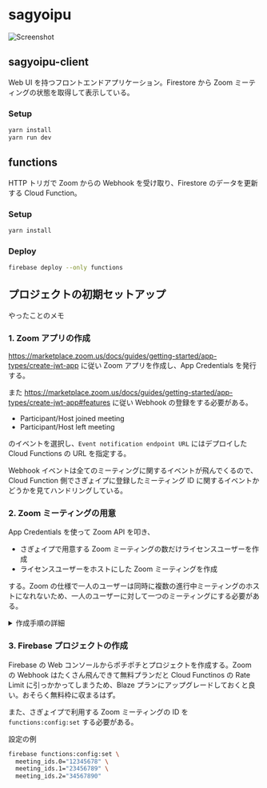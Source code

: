 # sagyoipu

![Screenshot](https://user-images.githubusercontent.com/1413408/79339945-9dda2d80-7f64-11ea-8ea2-65dd7745e276.png)

## sagyoipu-client

Web UI を持つフロントエンドアプリケーション。Firestore から Zoom ミーティングの状態を取得して表示している。

### Setup

```sh
yarn install
yarn run dev
```

## functions

HTTP トリガで Zoom からの Webhook を受け取り、Firestore のデータを更新する Cloud Function。

### Setup

```sh
yarn install
```

### Deploy

```sh
firebase deploy --only functions
```

## プロジェクトの初期セットアップ

やったことのメモ

### 1. Zoom アプリの作成

https://marketplace.zoom.us/docs/guides/getting-started/app-types/create-jwt-app に従い Zoom アプリを作成し、App Credentials を発行する。

また https://marketplace.zoom.us/docs/guides/getting-started/app-types/create-jwt-app#features に従い Webhook の登録をする必要がある。

- Participant/Host joined meeting
- Participant/Host left meeting

のイベントを選択し、`Event notification endpoint URL` にはデプロイした Cloud Functions の URL を指定する。

Webhook イベントは全てのミーティングに関するイベントが飛んでくるので、Cloud Function 側でさぎょイプに登録したミーティング ID に関するイベントかどうかを見てハンドリングしている。

### 2. Zoom ミーティングの用意

App Credentials を使って Zoom API を叩き、

- さぎょイプで用意する Zoom ミーティングの数だけライセンスユーザーを作成
- ライセンスユーザーをホストにした Zoom ミーティングを作成

する。Zoom の仕様で一人のユーザーは同時に複数の進行中ミーティングのホストになれないため、一人のユーザーに対して一つのミーティングにする必要がある。

<details>
<summary>作成手順の詳細</summary>

----

cURL で API リクエストを叩くのはちょっと大変なので https://github.com/hintmedia/zoom_rb を使うと楽。

```ruby
require 'zoom'
Zoom.configure do |config|
  config.api_key = '***'
  config.api_secret = '***'
end
client = Zoom.new
```

#### ユーザー作成

`custCreate` は ID/Password でログインできないユーザーを作るオプション。ドキュメントにはこのオプションを使うなら問い合わせてくれって書いてあるけど、実は普通に使えて、[フォーラム](https://devforum.zoom.us/t/custcreate-available-to-pro-accounts-now/6831/3)を見るとドキュメントが古いことがわかる。

```ruby
client.user_create(
  action: 'custCreate',
  first_name: 'Sagyoipu',
  last_name: 'Host',
  email: "sagyoipu-host@example.com",
  type: 2
)
```

#### ミーティング作成

`start_time` は現在時刻より前ならいつでも。

```ruby
c.meeting_create({
  topic:'さぎょイプ',
  type: 2,
  user_id: '<上で作ったユーザーのID>',
  settings: {
    joine_before_host: true
  },
  start_time: '2020-03-16T10:00:00Z'
})
```

このユーザー作成とミーティング作成を部屋の数だけ行い、作成したミーティングの ID (数字) を下記の手順で `functions:config:set` する。

----

</details>

### 3. Firebase プロジェクトの作成

Firebase の Web コンソールからポチポチとプロジェクトを作成する。Zoom の Webhook はたくさん飛んできて無料プランだと Cloud Functinos の Rate Limit に引っかかってしまうため、Blaze プランにアップグレードしておくと良い。おそらく無料枠に収まるはず。

また、さぎょイプで利用する Zoom ミーティングの ID を `functions:config:set` する必要がある。

設定の例

```sh
firebase functions:config:set \
  meeting_ids.0="12345678" \
  meeting_ids.1="23456789" \
  meeting_ids.2="34567890"
```

